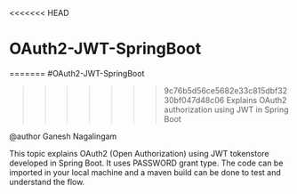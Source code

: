 <<<<<<< HEAD
# OAuth2-JWT-SpringBoot
=======
#OAuth2-JWT-SpringBoot

>>>>>>> 9c76b5d56ce5682e33c815dbf3230bf047d48c06
Explains OAuth2 authorization using JWT in Spring Boot

@author Ganesh Nagalingam

This topic explains OAuth2 (Open Authorization) using JWT tokenstore developed in Spring Boot.
It uses PASSWORD grant type.
The code can be imported in your local machine and a maven build can be done to test and understand the flow.
